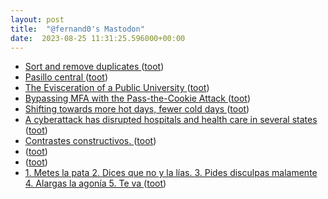 ```yaml
---
layout: post
title:  "@fernand0's Mastodon"
date:  2023-08-25 11:31:25.596000+00:00
---
```

*  [Sort and remove duplicates ](https://www.johndcook.com/blog/2023/08/07/sort-u) ([toot](https://mastodon.social/@fernand0/110950028777349962))
*  [Pasillo central ](https://www.flickr.com/photos/fernand0/53125215124) ([toot](https://mastodon.social/@fernand0/110949749158022951))
*  [The Evisceration of a Public University ](https://www.thenation.com/article/society/wvu-cuts-higher-education) ([toot](https://mastodon.social/@fernand0/110949725167172479))
*  [Bypassing MFA with the Pass-the-Cookie Attack ](https://blog.netwrix.com/2022/11/29/bypassing-mfa-with-pass-the-cookie-attack) ([toot](https://mastodon.social/@fernand0/110949586030418179))
*  [Shifting towards more hot days, fewer cold days ](https://flowingdata.com/2023/08/16/shifting-towards-more-hot-days-fewer-cold-days) ([toot](https://mastodon.social/@fernand0/110949275445054470))
*  [A cyberattack has disrupted hospitals and health care in several states ](https://apnews.com/article/cyberattack-hospital-emergency-outage-4c808c1dad8686458ecbeababd08fec) ([toot](https://mastodon.social/@fernand0/110948988247845707))
*  [Contrastes constructivos. ](https://avecesunafoto.wordpress.com/2023/08/24/contrastes-constructivos) ([toot](https://mastodon.social/@fernand0/110946209475898996))
*  [ ](https://social.juanlu.space/@astrojuanlu) ([toot](https://mastodon.social/@fernand0/110946054272053059))
*  [ ](https://mastodon.social/@tuneintodetuned) ([toot](https://mastodon.social/@fernand0/110946050768625371))
*  [1. Metes la pata 2. Dices que no y la lías. 3. Pides disculpas malamente 4. Alargas la agonía 5. Te va ](https://mastodon.social/@fernand0/110945988010435139) ([toot](https://mastodon.social/@fernand0/110945988010435139))
